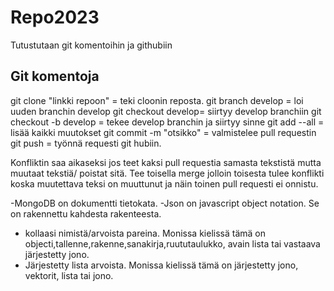 # Repo2023
Tutustutaan git komentoihin ja githubiin

## Git komentoja 
git clone "linkki repoon" = teki cloonin reposta.
git branch develop = loi uuden branchin develop
git checkout develop= siirtyy develop branchiin
git checkout -b develop = tekee develop branchin ja siirtyy sinne
git add --all = lisää kaikki muutokset
git commit -m "otsikko" = valmistelee pull requestin
git push = työnnä requesti git hubiin.

Konfliktin saa aikaseksi jos teet kaksi pull requestia samasta tekstistä mutta muutaat tekstiä/ poistat sitä. Tee toisella merge jolloin toisesta tulee konflikti 
koska muutettava teksi on muuttunut ja näin toinen pull requesti ei onnistu.

-MongoDB on dokumentti tietokata.
-Json on javascript object notation. Se on rakennettu kahdesta rakenteesta.
  * kollaasi nimistä/arvoista pareina. Monissa kielissä tämä on objecti,tallenne,rakenne,sanakirja,ruututaulukko, avain lista tai vastaava järjestetty jono.
  * Järjestetty lista arvoista. Monissa kielissä tämä on järjestetty jono, vektorit, lista tai jono.
  
